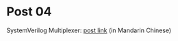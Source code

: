# Post 04

SystemVerilog Multiplexer: [post link](https://bitvector.dev/systemverilog-get-started-mux/) (in Mandarin Chinese)
